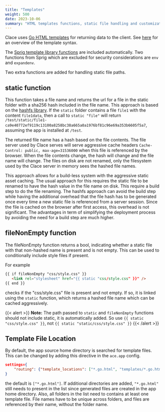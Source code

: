 ```yaml
---
title: "Templates"
weight: 500
date: 2023-10-06
summary: "HTML templates functions, static file handling and customizations"
---
```


Clace uses [Go HTML templates](https://pkg.go.dev/html/template@go1.21.2) for returning data to the client. See [here](https://pkg.go.dev/text/template@go1.21.2) for an overview of the template syntax.

The [Sprig template library functions](http://masterminds.github.io/sprig/) are included automatically. Two functions from Sprig which are excluded for security considerations are `env` and `expandenv`.

Two extra functions are added for handling static file paths.

## static function

This function takes a file name and returns the url for a file in the static folder with a sha256 hash included in the file name. This approach is based on the [hashfs library](https://github.com/benbjohnson/hashfs). If the `static` folder contains a file `file1` with the content `file1data`, then a call to `static "file"` will return `/test/static/file1-ca9e40772ef9119c13100a8258bc38a665a0a1976bf81c96e69a353b6605f5a7`, assuming the app is installed at `/test`.

The returned file name has a hash based on the file contents. The file server used by Clace serves will serve aggressive cache headers `Cache-Control: public, max-age=31536000` when this file is referenced by the browser. When the file contents change, the hash will change and the file name will change. The files on disk are not renamed, only the filesystem used by the Clace server in memory sees the hashed file names.

This approach allows for a build-less system with the aggressive static asset caching. The usual approach for this requires the static file to be renamed to have the hash value in the file name on disk. This require a build step to do the file renaming. The hashfs approach can avoid the build step while having the additional overhead that the file hash has to be generated once every time a new static file is referenced from a server session. Since the file is cached on the browser after first access, this overhead is not significant. The advantages in term of simplifying the deployment process by avoiding the need for a build step are much higher.

## fileNonEmpty function

The fileNonEmpty function returns a bool, indicating whether a static file with that non-hashed name is present and is not empty. This can be used to conditionally include style files if present.

For example

<!-- prettier-ignore -->
```html
{{ if fileNonEmpty "css/style.css" }}
   <link rel="stylesheet" href="{{ static "css/style.css" }}" />
{{ end }}
```

<!-- prettier-ignore-end -->

checks if the "css/style.css" file is present and not empty. If so, it is linked using the `static` function, which returns a hashed file name which can be cached aggressively.

{{< alert >}}
**Note:** The path passed to `static` and `fileNonEmpty` functions should not include static, it is automatically added. So use `{{ static "css/style.css" }}`, not `{{ static "static/css/style.css" }}`
{{< /alert >}}

## Template File Location

By default, the app source home directory is searched for template files. This can be changed by adding this directive in the `ace.app` config.

```json
settings={
    "routing": {"template_locations": ["*.go.html", "templates/*.go.html"]}
}
```

the default is `["*.go.html"]`. If additional directories are added, `"*.go.html"` still needs to present in the list since generated files are created in the app home directory. Also, all folders in the list need to contains at least one template file. File names have to be unique across folders, and files are referenced by their name, without the folder name.
